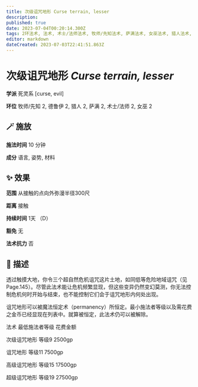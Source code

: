 ```yaml
---
title: 次级诅咒地形 Curse terrain, lesser
description: 
published: true
date: 2023-07-04T00:20:14.300Z
tags: 2环法术, 法术, 术士/法师法术, 牧师/先知法术, 萨满法术, 女巫法术, 猎人法术, 德鲁伊法术, 死灵系, evil, curse
editor: markdown
dateCreated: 2023-07-03T22:41:51.863Z
---
```


# **次级诅咒地形** *Curse terrain, lesser*

**学派** 死灵系 \[curse, evil\] 

**环位** 牧师/先知 2, 德鲁伊 2, 猎人 2, 萨满 2, 术士/法师 2, 女巫 2

## 🪄 施放

**施法时间** 10 分钟

**成分** 语言, 姿势, 材料

## ✨ 效果  

**范围** 从接触的点向外弥漫半径300尺

**距离** 接触  

**持续时间** 1天 （D） 

**豁免** 无

**法术抗力** 否

## 📖 描述

透过触摸大地，你令三个超自然危机诅咒这片土地，如同低等危险地域诅咒（见Page.145）。尽管此法术能让危机频繁显现，但这些变异仍然变幻莫测，你无法控制危机何时开始与结束，也不能控制它们会于诅咒地形内何处出现。

诅咒地形可以被魔法恒定术（permanency）所恒定。最小施法者等级以及需花费之金币已经显现在列表中。就算被恒定，此法术仍可以被解除。

法术                  最低施法者等级   花费金额

次级诅咒地形   等级9                  2500gp

诅咒地形   等级11                  7500gp

高级诅咒地形   等级15                  17500gp

超级诅咒地形   等级19                  27500gp
    
